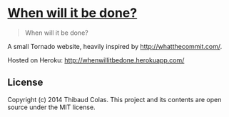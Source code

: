 [When will it be done?](http://whenwillitbedone.herokuapp.com/)
============

> When will it be done?

A small Tornado website, heavily inspired by http://whatthecommit.com/.

Hosted on Heroku: http://whenwillitbedone.herokuapp.com/

## License

Copyright (c) 2014 Thibaud Colas. This project and its contents are open source under the MIT license.
